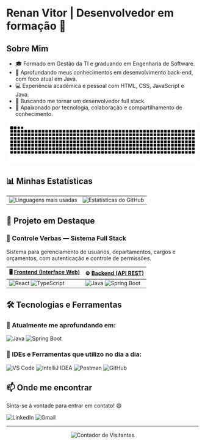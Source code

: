 # Renan Vitor | Desenvolvedor em formação 🚀

## Sobre Mim

- 🎓 Formado em Gestão da TI e graduando em Engenharia de Software.
- 🌱 Aprofundando meus conhecimentos em desenvolvimento back-end, com foco atual em Java.
- 💻 Experiência acadêmica e pessoal com HTML, CSS, JavaScript e Java.
- 🚀 Buscando me tornar um desenvolvedor full stack.
- 🤝 Apaixonado por tecnologia, colaboração e compartilhamento de conhecimento.

<picture align="center">
  <source media="(prefers-color-scheme: dark)" srcset="https://raw.githubusercontent.com/renancvitor/renancvitor/output/github-contribution-grid-snake-dark.svg">
  <source media="(prefers-color-scheme: light)" srcset="https://raw.githubusercontent.com/renancvitor/renancvitor/output/github-contribution-grid-snake-dark.svg">
  <img align="center" alt="github contribution grid snake animation" src="https://raw.githubusercontent.com/renancvitor/renancvitor/output/github-contribution-grid-snake.svg">
</picture>

## 📊 Minhas Estatísticas

<table>
  <tr>
    <td>
      <img src="https://github-readme-stats.vercel.app/api/top-langs/?username=renancvitor&layout=compact&theme=radical" alt="Linguagens mais usadas" height="200">
    </td>
    <td>
      <img src="https://github-readme-stats.vercel.app/api?username=renancvitor&show_icons=true&theme=radical" alt="Estatísticas do GitHub" height="200">
    </td>
  </tr>
</table>

## 🚀 Projeto em Destaque

### 🔹 Controle Verbas — Sistema Full Stack
Sistema para gerenciamento de usuários, departamentos, cargos e orçamentos, com autenticação e controle de permissões.

| 🖥️ [Frontend (Interface Web)](https://github.com/renancvitor/controle-verbas-frontend) | ⚙️ [Backend (API REST)](https://github.com/renancvitor/controle-verbas-backend) |
|---|---|
| <img src="https://img.shields.io/badge/React-61DAFB?logo=react&logoColor=black" alt="React"> <img src="https://img.shields.io/badge/TypeScript-007ACC?logo=typescript&logoColor=white" alt="TypeScript"> | <img src="https://img.shields.io/badge/%E2%98%95%20Java-ED8B00?logoColor=white" alt="Java"> <img src="https://img.shields.io/badge/Spring_Boot-6DB33F?logo=spring&logoColor=white" alt="Spring Boot"> |

## 🛠️ Tecnologias e Ferramentas

### 🧠 Atualmente me aprofundando em:
![Java](https://img.shields.io/badge/Java-%23ED8B00.svg?style=for-the-badge&logo=java&logoColor=white)
![Spring Boot](https://img.shields.io/badge/Spring%20Boot-6DB33F?style=for-the-badge&logo=spring-boot&logoColor=white)

### 🔧 IDEs e Ferramentas que utilizo no dia a dia:
![VS Code](https://img.shields.io/badge/VSCode-007ACC?style=for-the-badge&logo=visual-studio-code&logoColor=white)
![IntelliJ IDEA](https://img.shields.io/badge/IntelliJ_IDEA-000000?style=for-the-badge&logo=intellij-idea&logoColor=white)
![Postman](https://img.shields.io/badge/Postman-FF6C37?style=for-the-badge&logo=postman&logoColor=white)
![GitHub](https://img.shields.io/badge/GitHub-181717?style=for-the-badge&logo=github&logoColor=white)

## 📫 Onde me encontrar

Sinta-se à vontade para entrar em contato! 😄
<p>
  <a href="https://www.linkedin.com/in/renan-vitor-developer/" target="_blank" style="text-decoration:none;">
    <img src="https://img.shields.io/badge/LinkedIn-0A66C2?style=for-the-badge&logo=linkedin&logoColor=white" alt="LinkedIn">
  </a>
  
  <a href="mailto:renan.vitor.cm@gmail.com" target="_blank" style="text-decoration:none;">
    <img src="https://img.shields.io/badge/Gmail-D14836?style=for-the-badge&logo=gmail&logoColor=white" alt="Gmail">
  </a>
</p>

---

<p align="center">  
  <img src="https://komarev.com/ghpvc/?username=renancvitor&color=blue&style=flat" alt="Contador de Visitantes">
</p>

